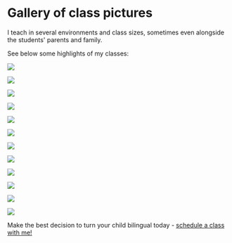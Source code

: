 # Gallery of class pictures

I teach in several environments and class sizes, sometimes even alongside the students' parents and family. 

See below some highlights of my classes:

![](/images/Slide1.JPG)

![](/images/Slide2.JPG)

![](/images/Slide3.JPG)

![](/images/Slide4.JPG)

![](/images/Slide5.JPG)

![](/images/Slide6.JPG)

![](/images/Slide7.JPG)

![](/images/Slide8.JPG)

![](/images/Slide9.JPG)

![](/images/Slide10.JPG)

![](/images/Slide11.JPG)

![](/images/Slide12.JPG)

Make the best decision to turn your child bilingual today - [schedule a class with me!](/contact.html)
